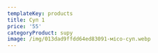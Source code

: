```yaml
---
templateKey: products
title: Суп 1
price: '55'
categoryProduct: supy
image: /img/013dad9ffdd64ed83091-місо-суп.webp
---
```

